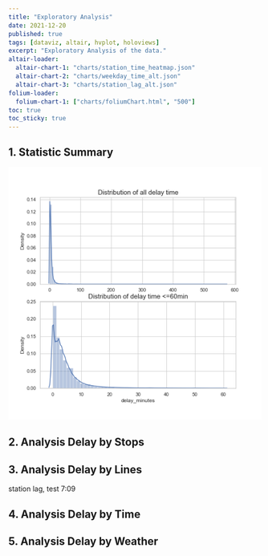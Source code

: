 ```yaml
---
title: "Exploratory Analysis"
date: 2021-12-20
published: true
tags: [dataviz, altair, hvplot, holoviews]
excerpt: "Exploratory Analysis of the data."
altair-loader:
  altair-chart-1: "charts/station_time_heatmap.json"
  altair-chart-2: "charts/weekday_time_alt.json"
  altair-chart-3: "charts/station_lag_alt.json"
folium-loader:
  folium-chart-1: ["charts/foliumChart.html", "500"]
toc: true
toc_sticky: true
---
```



## 1. Statistic Summary 
![delay_distribution](https://raw.githubusercontent.com/penelope0318/Amtrak_Train_Delay/master/assets/images/delay_distribution.png)

## 2. Analysis Delay by Stops 

<div id="folium-chart-1"></div>


## 3. Analysis Delay by Lines

station lag, test 7:09

## 4. Analysis Delay by Time 

<div id="altair-chart-1"></div>
<div id="altair-chart-2"></div>

## 5. Analysis Delay by Weather


